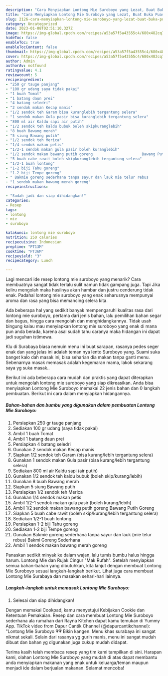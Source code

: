 ```yaml
---
description: "Cara Menyiapkan Lontong Mie Suroboyo yang Lezat, Buat Buka Puasa Menggugah Selera"
title: "Cara Menyiapkan Lontong Mie Suroboyo yang Lezat, Buat Buka Puasa Menggugah Selera"
slug: 2126-cara-menyiapkan-lontong-mie-suroboyo-yang-lezat-buat-buka-puasa-menggugah-selera
category: Uncategorized
date: 2023-01-08T02:51:10.327Z
image: https://img-global.cpcdn.com/recipes/a53a57f5a43555c4/680x482cq70/lontong-mie-suroboyo-foto-resep-utama.jpg
hideToc: false
enableToc: true
enableTocContent: false
thumbnail: https://img-global.cpcdn.com/recipes/a53a57f5a43555c4/680x482cq70/lontong-mie-suroboyo-foto-resep-utama.jpg
cover: https://img-global.cpcdn.com/recipes/a53a57f5a43555c4/680x482cq70/lontong-mie-suroboyo-foto-resep-utama.jpg
author: Admin
authorAv: notfound
ratingvalue: 4.1
reviewcount: 5
recipeingredient:
- "250 gr tauge panjang"
- "100 gr udang saya tidak pakai"
- "1 buah Tomat"
- "1 batang daun prei"
- "4 batang seledri"
- "2 sendok makan Kecap manis"
- "1/2 sendok teh Garam bisa kuranglebih tergantung selera"
- "1 sendok makan Gula pasir bisa kuranglebih tergantung selera"
- "800 ml air Kaldu sapi air putih"
- "1/2 sendok teh kaldu bubuk boleh skipkuranglebih"
- "8 buah Bawang merah"
- "5 siung Bawang putih"
- "1/2 sendok teh Merica"
- "1/4 sendok makan petis"
- "1/2-1 sendok makan gula pasir boleh kuranglebih"
- "1/2 sendok makan bawang putih goreng                      Bawang Putih Goreng"
- "5 buah cabe rawit boleh skipkuranglebih tergantung selera"
- "1/2-1 buah lontong"
- "1-2 biji Tahu goreng"
- "1-2 biji Tempe goreng"
- " Bakmie goreng sederhana tanpa sayur dan lauk mie telur rebus                      Bakmi Goreng Sederhana"
- "1 sendok makan bawang merah goreng"
recipeinstructions:

- "Sudah jadi dan siap dihidangkan!"
categories:
- Resep
tags:
- lontong
- mie
- suroboyo

katakunci: lontong mie suroboyo 
nutrition: 250 calories
recipecuisine: Indonesian
preptime: "PT13M"
cooktime: "PT36M"
recipeyield: "3"
recipecategory: Lunch

---
```



Lagi mencari ide resep lontong mie suroboyo yang menarik? Cara membuatnya sangat tidak terlalu sulit namun tidak gampang juga. Tapi Jika keliru mengolah maka hasilnya akan hambar dan justru cenderung tidak enak. Padahal lontong mie suroboyo yang enak seharusnya mempunyai aroma dan rasa yang bisa memancing selera kita.


Ada beberapa hal yang sedikit banyak mempengaruhi kualitas rasa dari lontong mie suroboyo, pertama dari jenis bahan, lalu pemilihan bahan segar dan bagus, hingga cara mengolah dan menghidangkannya. Tidak usah bingung kalau mau menyiapkan lontong mie suroboyo yang enak di mana pun anda berada, karena asal sudah tahu caranya maka hidangan ini dapat jadi suguhan istimewa.

Klu di Surabaya biasa nemuin menu ini buat sarapan, rasanya pedes seger enak dan yang jelas ini adalah teman nya lento Suroboyo yang. Suami suka banget kalo dah masak ini, bisa seharian dia makan tanpa ganti menu. Sebenarnya masak memasak adalah kegemaran mama, lakok sekarang saya yg suka masak..


Berikut ini ada beberapa cara mudah dan praktis yang dapat diterapkan untuk mengolah lontong mie suroboyo yang siap dikreasikan. Anda bisa menyiapkan Lontong Mie Suroboyo memakai 22 jenis bahan dan 0 langkah pembuatan. Berikut ini cara dalam menyiapkan hidangannya.

<!--inarticleads1-->

##### Bahan-bahan dan bumbu yang digunakan dalam pembuatan Lontong Mie Suroboyo:

1. Persiapkan 250 gr tauge panjang
1. Sediakan 100 gr udang (saya tidak pakai)
1. Ambil 1 buah Tomat
1. Ambil 1 batang daun prei
1. Persiapkan 4 batang seledri
1. Gunakan 2 sendok makan Kecap manis
1. Siapkan 1/2 sendok teh Garam (bisa kurang/lebih tergantung selera)
1. Gunakan 1 sendok makan Gula pasir (bisa kurang/lebih tergantung selera)
1. Sediakan 800 ml air Kaldu sapi (air putih)
1. Gunakan 1/2 sendok teh kaldu bubuk (boleh skip/kurang/lebih)
1. Gunakan 8 buah Bawang merah
1. Siapkan 5 siung Bawang putih
1. Persiapkan 1/2 sendok teh Merica
1. Gunakan 1/4 sendok makan petis
1. Ambil 1/2-1 sendok makan gula pasir (boleh kurang/lebih)
1. Ambil 1/2 sendok makan bawang putih goreng                      Bawang Putih Goreng
1. Siapkan 5 buah cabe rawit (boleh skip/kurang/lebih tergantung selera)
1. Sediakan 1/2-1 buah lontong
1. Persiapkan 1-2 biji Tahu goreng
1. Sediakan 1-2 biji Tempe goreng
1. Gunakan  Bakmie goreng sederhana tanpa sayur dan lauk (mie telur rebus)                      Bakmi Goreng Sederhana
1. Ambil 1 sendok makan bawang merah goreng


Panaskan sedikit minyak ke dalam wajan, lalu tumis bumbu halus hingga harum. Lontong Mie dan Rujak Cingur &#34;Mak Rufah&#34;. Setelah menyiapkan semua bahan-bahan yang dibutuhkan, kita lanjut dengan membuat Lontong Mie Suroboyo sesuai langkah-langkah berikut. Lihat juga cara membuat Lontong Mie Surabaya dan masakan sehari-hari lainnya. 

<!--inarticleads2-->

##### Langkah-langkah untuk memasak Lontong Mie Suroboyo:


1. Selesai dan siap dihidangkan!

Dengan memakai Cookpad, kamu menyetujui Kebijakan Cookie dan Ketentuan Pemakaian. Resep dan cara membuat Lontong Mie Suroboyo sederhana ala rumahan dari Rayna Kitchen dapat kamu temukan di Yummy App. TikTok video from Dapur Cantik Channel (@dapurcantikchannel): &#34;Lontong Mie Suroboyo 💗💗 Bikin kangen. Menu khas surabaya ini sangat nikmat sekali. Selain dari rasanya yg gurih manis, menu ini sangat mudah dibuat dan bahan yg digunakan juga cukup mudah didapat. 

Terima kasih telah membaca resep yang tim kami tampilkan di sini. Harapan kami, olahan Lontong Mie Suroboyo yang mudah di atas dapat membantu anda menyiapkan makanan yang enak untuk keluarga/teman maupun menjadi ide dalam berjualan makanan. Selamat mencoba!
